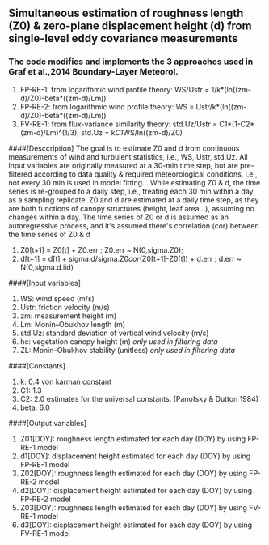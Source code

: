 ## Simultaneous estimation of roughness length (Z0) & zero-plane displacement height (d) from single-level eddy covariance measurements

### The code modifies and implements the 3 approaches used in Graf et al.,2014 Boundary-Layer Meteorol.
1. FP-RE-1: from logarithmic wind profile theory: WS/Ustr = 1/k*(ln((zm-d)/Z0)-beta*((zm-d)/Lm))
2. FP-RE-2: from logarithmic wind profile theory: WS = Ustr/k*(ln((zm-d)/Z0)-beta*((zm-d)/Lm))
3. FV-RE-1: from flux-variance similarity theory: std.Uz/Ustr = C1*(1-C2*(zm-d)/Lm)^(1/3); std.Uz = k*C1*WS/ln((zm-d)/Z0)               

####[Desccription]
The goal is to estimate Z0 and d from continuous measurements of wind and turbulent statistics, i.e., WS, Ustr, std.Uz. All input variables are originally measured at a 30-min time step, but are pre-filtered according to data quality & required meteorological conditions. i.e., not every 30 min is used in model fitting...
While estimating Z0 & d, the time series is re-grouped to a daily step, i.e., treating each 30 min within a day as a sampling replicate. Z0 and d are estimated at a daily time step, as they are both functions of canopy structures (height, leaf area...), assuming no changes within a day. The time series of Z0 or d is assumed as an autoregressive process, and it's assumed there's correlation (cor) between the time series of Z0 & d

1. Z0[t+1] = Z0[t] + Z0.err ; Z0.err ~ N(0,sigma.Z0); 
2. d[t+1] = d[t] + sigma.d/sigma.Z0*cor*(Z0[t+1]-Z0[t]) + d.err ; d.err ~ N(0,sigma.d.iid)

####[Input variables]  
1. WS: wind speed (m/s) 
2. Ustr: friction velocity (m/s) 
3. zm: measurement height (m) 
4. Lm: Monin–Obukhov length (m) 
5. std.Uz: standard deviation of vertical wind velocity (m/s)
6. hc: vegetation canopy height (m) *only used in filtering data*
7. ZL: Monin–Obukhov stability (unitless) *only used in filtering data*

####[Constants]      
1. k: 0.4 von karman constant
2. C1: 1.3
3. C2: 2.0 estimates for the universal constants, (Panofsky & Dutton 1984)
4. beta: 6.0

####[Output variables]
1. Z01[DOY]: roughness length estimated for each day (DOY) by using FP-RE-1 model
2. d1[DOY]: displacement height estimated for each day (DOY) by using FP-RE-1 model
3. Z02[DOY]: roughness length estimated for each day (DOY) by using FP-RE-2 model
4. d2[DOY]: displacement height estimated for each day (DOY) by using FP-RE-2 model
5. Z03[DOY]: roughness length estimated for each day (DOY) by using FV-RE-1 model
6. d3[DOY]: displacement height estimated for each day (DOY) by using FV-RE-1 model
